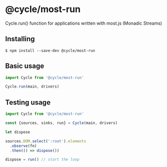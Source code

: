 # @cycle/most-run

Cycle.run() function for applications written with most.js (Monadic Streams)

## Installing

```
$ npm install --save-dev @cycle/most-run
```

## Basic usage

```js
import Cycle from '@cycle/most-run'

Cycle.run(main, drivers)
```

## Testing usage

```js
import Cycle from '@cycle/most-run'

const {sources, sinks, run} = Cycle(main, drivers)

let dispose

sources.DOM.select(':root').elements
  .observe(fn)
  .then(() => dispose())

dispose = run() // start the loop
```
